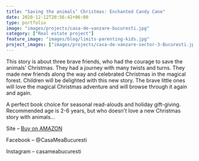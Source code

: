 ```yaml
---
title: "Saving the animals’ Christmas: Enchanted Candy Cane"
date: 2020-12-12T20:56:42+06:00
type: portfolio
image: "images/projects/casa-de-vanzare-bucuresti.jpg"
category: ["Real estate project"]
feature_image: "images/blog/limits-parenting-kids.jpg"
project_images: ["images/projects/casa-de-vanzare-sector-3-Bucuresti.jpg", "images/projects/case-de-vanzare-Pantelimon-bucuresti-mitigi-casa-mea-bucuresti.jpg"]
---
```


This story is about three brave friends, who had the courage to save the animals' Christmas. They had a journey with many twists and turns. They made new friends along the way and celebrated Christmas in the magical forest.
Children will be delighted with this new story.
The brave little ones will love the magical Christmas adventure and will browse through it again and again.

A perfect book choice for seasonal read-alouds and holiday gift-giving.
Recommended age is 2-6 years, but who doesn't love a new Christmas story with animals…

Site – [Buy on AMAZON](https://a.co/d/2IJ5PH1)

Facebook – @CasaMeaBucuresti

Instagram – casameabucuresti